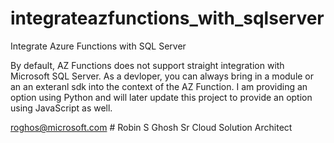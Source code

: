 # integrateazfunctions_with_sqlserver
Integrate Azure Functions with SQL Server

By default, AZ Functions does not support straight integration with Microsoft SQL Server. As a devloper, you can always bring in a module or an an exteranl sdk into the context of the AZ Function. I am providing an option using Python and will later update this project to provide an option using JavaScript as well.

roghos@microsoft.com   # Robin S Ghosh
Sr Cloud Solution Architect

